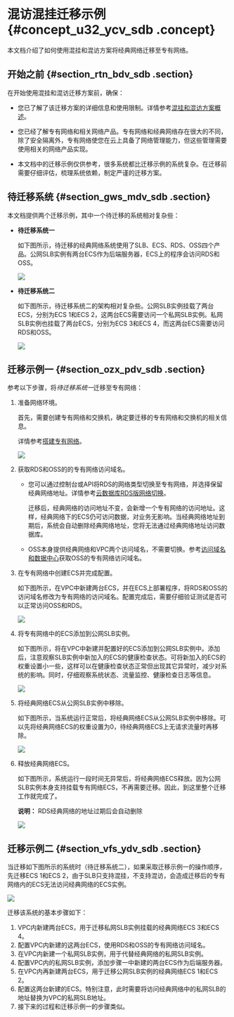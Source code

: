 # 混访混挂迁移示例 {#concept_u32_ycv_sdb .concept}

本文档介绍了如何使用混挂和混访方案将经典网络迁移至专有网络。

## 开始之前 {#section_rtn_bdv_sdb .section}

在开始使用混挂和混访迁移方案前，确保：

-   您已了解了该迁移方案的详细信息和使用限制。详情参考[混挂和混访方案概述](https://help.aliyun.com/document_detail/55051.html?spm=5176.doc57946.6.601.DEp7Aq#mixed)。

-   您已经了解专有网络和相关网络产品。专有网络和经典网络存在很大的不同，除了安全隔离外，专有网络使您在云上具备了网络管理能力，但这些管理需要使用相关的网络产品实现。

-   本文档中的迁移示例仅供参考，很多系统都比迁移示例的系统复杂。在迁移前需要仔细评估，梳理系统依赖，制定严谨的迁移方案。


## 待迁移系统 {#section_gws_mdv_sdb .section}

本文档提供两个迁移示例，其中一个待迁移的系统相对复杂些：

-   **待迁移系统一**

    如下图所示，待迁移的经典网络系统使用了SLB、ECS、RDS、OSS四个产品。公网SLB实例有两台ECS作为后端服务器，ECS上的程序会访问RDS和OSS。

    ![](http://static-aliyun-doc.oss-cn-hangzhou.aliyuncs.com/assets/img/2465/1543494077845_zh-CN.png)

-   **待迁移系统二**

    如下图所示，待迁移系统二的架构相对复杂些。公网SLB实例挂载了两台ECS，分别为ECS 1和ECS 2，这两台ECS需要访问一个私网SLB实例。私网SLB实例也挂载了两台ECS，分别为ECS 3和ECS 4，而这两台ECS需要访问RDS和OSS。

    ![](http://static-aliyun-doc.oss-cn-hangzhou.aliyuncs.com/assets/img/2465/1543494077846_zh-CN.png)


## 迁移示例一 {#section_ozx_pdv_sdb .section}

参考以下步骤，将*待迁移系统一*迁移至专有网络：

1.  准备网络环境。

    首先，需要创建专有网络和交换机，确定要迁移的专有网络和交换机的相关信息。

    详情参考[搭建专有网络](https://help.aliyun.com/document_detail/53604.html)。

    ![](http://static-aliyun-doc.oss-cn-hangzhou.aliyuncs.com/assets/img/2465/1543494077847_zh-CN.png)

2.  获取RDS和OSS的的专有网络访问域名。
    -   您可以通过控制台或API将RDS的网络类型切换至专有网络，并选择保留经典网络地址。详情参考[云数据库RDS版网络切换](https://help.aliyun.com/document_detail/57947.html)。

        迁移后，经典网络的访问地址不变，会新增一个专有网络的访问地址。这样，经典网络下的ECS仍可访问数据，对业务无影响。当经典网络地址到期后，系统会自动删除经典网络地址，您将无法通过经典网络地址访问数据库。

    -   OSS本身提供经典网络和VPC两个访问域名，不需要切换。参考[访问域名和数据中心](https://help.aliyun.com/document_detail/31837.html)获取OSS的专有网络访问域名。

3.  在专有网络中创建ECS并完成配置。

    如下图所示，在VPC中新建两台ECS，并在ECS上部署程序，将RDS和OSS的访问域名修改为专有网络的访问域名。配置完成后，需要仔细验证测试是否可以正常访问OSS和RDS。

    ![](http://static-aliyun-doc.oss-cn-hangzhou.aliyuncs.com/assets/img/2465/1543494077848_zh-CN.png)

4.  将专有网络中的ECS添加到公网SLB实例。

    如下图所示，将在VPC中新建并配置好的ECS添加到公网SLB实例中。添加后，注意观察SLB实例中新加入的ECS的健康检查状态。可将新加入的ECS的权重设置小一些，这样可以在健康检查状态正常但出现其它异常时，减少对系统的影响。同时，仔细观察系统状态、流量监控、健康检查日志等信息。

    ![](http://static-aliyun-doc.oss-cn-hangzhou.aliyuncs.com/assets/img/2465/1543494077849_zh-CN.png)

5.  将经典网络ECS从公网SLB实例中移除。

    如下图所示，当系统运行正常后，将经典网络ECS从公网SLB实例中移除。可以先将经典网络ECS的权重设置为0，待经典网络ECS上无请求流量时再移除。

    ![](http://static-aliyun-doc.oss-cn-hangzhou.aliyuncs.com/assets/img/2465/1543494077850_zh-CN.png)

6.  释放经典网络ECS。

    如下图所示，系统运行一段时间无异常后，将经典网络ECS释放。因为公网SLB实例本身支持挂载专有网络ECS，不再需要迁移。因此，到这里整个迁移工作就完成了。

    **说明：** RDS经典网络的地址过期后会自动删除

    ![](http://static-aliyun-doc.oss-cn-hangzhou.aliyuncs.com/assets/img/2465/1543494077851_zh-CN.png)


## 迁移示例二 {#section_vfs_ydv_sdb .section}

当迁移如下图所示的系统时（待迁移系统二），如果采取迁移示例一的操作顺序，先迁移ECS 1和ECS 2，由于SLB只支持混挂，不支持混访，会造成迁移后的专有网络内的ECS无法访问经典网络的ECS实例。

![](http://static-aliyun-doc.oss-cn-hangzhou.aliyuncs.com/assets/img/2465/1543494077846_zh-CN.png)

迁移该系统的基本步骤如下：

1.  VPC内新建两台ECS，用于迁移私网SLB实例挂载的经典网络ECS 3和ECS 4。
2.  配置VPC内新建的这两台ECS，使用RDS和OSS的专有网络访问域名。
3.  在VPC内新建一个私网SLB实例，用于代替经典网络的私网SLB实例。
4.  配置VPC内的私网SLB实例，添加步骤一中新建的两台ECS作为后端服务器。
5.  在VPC内再新建两台ECS，用于迁移公网SLB实例的经典网络ECS 1和ECS 2。
6.  配置这两台新建的ECS。特别注意，此时需要将访问经典网络中的私网SLB的地址替换为VPC的私网SLB地址。
7.  接下来的过程和迁移示例一的步骤类似。

